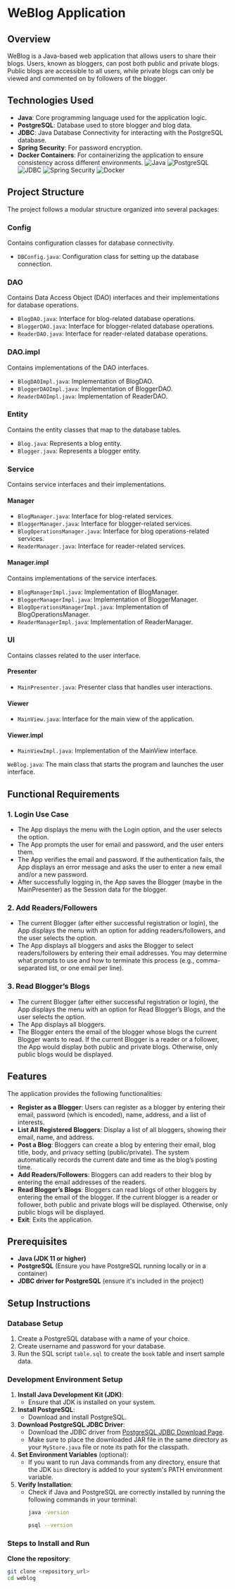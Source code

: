 # WeBlog Application

## Overview
WeBlog is a Java-based web application that allows users to share their blogs. Users, known as bloggers, can post both public and private blogs. Public blogs are accessible to all users, while private blogs can only be viewed and commented on by followers of the blogger.

## Technologies Used
- **Java**: Core programming language used for the application logic.
- **PostgreSQL**: Database used to store blogger and blog data.
- **JDBC**: Java Database Connectivity for interacting with the PostgreSQL database.
- **Spring Security**: For password encryption.
- **Docker Containers**: For containerizing the application to ensure consistency across different environments.
![Java](https://img.shields.io/badge/Java-007396?style=for-the-badge&logo=java&logoColor=white)
![PostgreSQL](https://img.shields.io/badge/PostgreSQL-4169E1?style=for-the-badge&logo=postgresql&logoColor=white)
![JDBC](https://img.shields.io/badge/JDBC-007396?style=for-the-badge&logo=java&logoColor=white)
![Spring Security](https://img.shields.io/badge/Spring%20Security-6DB33F?style=for-the-badge&logo=springsecurity&logoColor=white)
![Docker](https://img.shields.io/badge/Docker-2496ED?style=for-the-badge&logo=docker&logoColor=white)

## Project Structure
The project follows a modular structure organized into several packages:

### Config
Contains configuration classes for database connectivity.
- `DBConfig.java`: Configuration class for setting up the database connection.

### DAO
Contains Data Access Object (DAO) interfaces and their implementations for database operations.
- `BlogDAO.java`: Interface for blog-related database operations.
- `BloggerDAO.java`: Interface for blogger-related database operations.
- `ReaderDAO.java`: Interface for reader-related database operations.

### DAO.impl
Contains implementations of the DAO interfaces.
- `BlogDAOImpl.java`: Implementation of BlogDAO.
- `BloggerDAOImpl.java`: Implementation of BloggerDAO.
- `ReaderDAOImpl.java`: Implementation of ReaderDAO.

### Entity
Contains the entity classes that map to the database tables.
- `Blog.java`: Represents a blog entity.
- `Blogger.java`: Represents a blogger entity.

### Service
Contains service interfaces and their implementations.
#### Manager
- `BlogManager.java`: Interface for blog-related services.
- `BloggerManager.java`: Interface for blogger-related services.
- `BlogOperationsManager.java`: Interface for blog operations-related services.
- `ReaderManager.java`: Interface for reader-related services.

#### Manager.impl
Contains implementations of the service interfaces.
- `BlogManagerImpl.java`: Implementation of BlogManager.
- `BloggerManagerImpl.java`: Implementation of BloggerManager.
- `BlogOperationsManagerImpl.java`: Implementation of BlogOperationsManager.
- `ReaderManagerImpl.java`: Implementation of ReaderManager.

### UI
Contains classes related to the user interface.
#### Presenter
- `MainPresenter.java`: Presenter class that handles user interactions.

#### Viewer
- `MainView.java`: Interface for the main view of the application.

#### Viewer.impl
- `MainViewImpl.java`: Implementation of the MainView interface.

`WeBlog.java`: The main class that starts the program and launches the user interface.

## Functional Requirements

### 1. Login Use Case
- The App displays the menu with the Login option, and the user selects the option.
- The App prompts the user for email and password, and the user enters them.
- The App verifies the email and password. If the authentication fails, the App displays an error message and asks the user to enter a new email and/or a new password.
- After successfully logging in, the App saves the Blogger (maybe in the MainPresenter) as the Session data for the blogger.

### 2. Add Readers/Followers
- The current Blogger (after either successful registration or login), the App displays the menu with an option for adding readers/followers, and the user selects the option.
- The App displays all bloggers and asks the Blogger to select readers/followers by entering their email addresses. You may determine what prompts to use and how to terminate this process (e.g., comma-separated list, or one email per line).

### 3. Read Blogger’s Blogs
- The current Blogger (after either successful registration or login), the App displays the menu with an option for Read Blogger’s Blogs, and the user selects the option.
- The App displays all bloggers.
- The Blogger enters the email of the blogger whose blogs the current Blogger wants to read. If the current Blogger is a reader or a follower, the App would display both public and private blogs. Otherwise, only public blogs would be displayed.

## Features
The application provides the following functionalities:
- **Register as a Blogger**: Users can register as a blogger by entering their email, password (which is encoded), name, address, and a list of interests.
- **List All Registered Bloggers**: Display a list of all bloggers, showing their email, name, and address.
- **Post a Blog**: Bloggers can create a blog by entering their email, blog title, body, and privacy setting (public/private). The system automatically records the current date and time as the blog’s posting time.
- **Add Readers/Followers**: Bloggers can add readers to their blog by entering the email addresses of the readers.
- **Read Blogger’s Blogs**: Bloggers can read blogs of other bloggers by entering the email of the blogger. If the current blogger is a reader or follower, both public and private blogs will be displayed. Otherwise, only public blogs will be displayed.
- **Exit**: Exits the application.

## Prerequisites
- **Java (JDK 11 or higher)**
- **PostgreSQL** (Ensure you have PostgreSQL running locally or in a container)
- **JDBC driver for PostgreSQL** (ensure it's included in the project)

## Setup Instructions
### Database Setup
1. Create a PostgreSQL database with a name of your choice.
2. Create username and password for your database.
3. Run the SQL script `table.sql` to create the `book` table and insert sample data.

### Development Environment Setup
1. **Install Java Development Kit (JDK)**:
    - Ensure that JDK is installed on your system.
2. **Install PostgreSQL**:
    - Download and install PostgreSQL.
3. **Download PostgreSQL JDBC Driver**:
    - Download the JDBC driver from [PostgreSQL JDBC Download Page](https://jdbc.postgresql.org/download/.).
    - Make sure to place the downloaded JAR file in the same directory as your `MyStore.java` file or note its path for
      the classpath.
4. **Set Environment Variables** (optional):
    - If you want to run Java commands from any directory, ensure that the JDK `bin` directory is added to your
      system's PATH environment variable.
5. **Verify Installation**:
    - Check if Java and PostgreSQL are correctly installed by running the following commands in your terminal:
      ```bash
      java -version
      ```
      ```bash
      psql --version
      ```

### Steps to Install and Run
**Clone the repository**:
   ```bash
   git clone <repository_url>
   cd weblog
